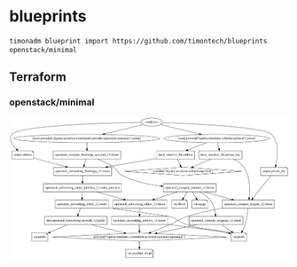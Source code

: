 # blueprints

```
timonadm blueprint import https://github.com/timontech/blueprints openstack/minimal
```

## Terraform

### openstack/minimal

![terraform-openstack-minimal](images/terraform-openstack-minimal.png)
